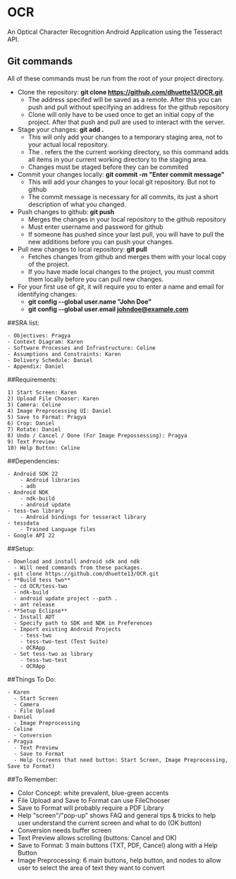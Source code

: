 # OCR
An Optical Character Recognition Android Application using the Tesseract API.

## Git commands
All of these commands must be run from the root of your project directory.
- Clone the repository: **git clone https://github.com/dhuette13/OCR.git**
  - The address specifed will be saved as a remote. After this you can push and pull without specifying an address for       the github repository
  - Clone will only have to be used once to get an initial copy of the project. After that push and pull are used to         interact with the server.
- Stage your changes: **git add .**
  - This will only add your changes to a temporary staging area, not to your actual local repository.
  - The . refers the the current working directory, so this command adds all items in your current working directory to the staging area.
  - Changes must be staged before they can be commited
- Commit your changes locally: **git commit -m "Enter commit message"**
  - This will add your changes to your local git repository. But not to github
  - The commit message is necessary for all commits, its just a short description of what you changed.
- Push changes to github: **git push**
  - Merges the changes in your local repository to the github repository 
  - Must enter username and password for github
  - If someone has pushed since your last pull, you will have to pull the new additions before you can push your changes.
- Pull new changes to local repository: **git pull**
  - Fetches changes from github and merges them with your local copy of the project. 
  - If you have made local changes to the project, you must commit them locally before you can pull new changes.
- For your first use of git, it will require you to enter a name and email for identifying changes:
  - **git config --global user.name "John Doe"**
  - **git config --global user.email johndoe@example.com**
  
##SRA list:

    - Objectives: Pragya
    - Context Diagram: Karen
    - Software Processes and Infrastructure: Celine
    - Assumptions and Constraints: Karen
    - Delivery Schedule: Daniel
    - Appendix: Daniel


##Requirements:

    1) Start Screen: Karen
    2) Upload File Chooser: Karen
    3) Camera: Celine
    4) Image Preprocessing UI: Daniel
    5) Save to Format: Pragya
    6) Crop: Daniel
    7) Rotate: Daniel
    8) Undo / Cancel / Done (For Image Prepossessing): Pragya
    9) Text Preview
    10) Help Button: Celine

##Dependencies:

    - Android SDK 22
        - Android libraries
        - adb
    - Android NDK
        - ndk-build
        - android update
    - tess-two library
        - Android bindings for tesseract library
    - tessdata
        - Trained Language files
    - Google API 22
    
##Setup:
  
    - Download and install android sdk and ndk
      - Will need commands from these packages.
    - git clone https://github.com/dhuette13/OCR.git
    - **Build tess two**
      - cd OCR/tess-two
      - ndk-build
      - android update project --path .
      - ant release
    - **Setup Eclipse**
      - Install ADT
      - Specify path to SDK and NDK in Preferences
      - Import existing Android Projects
        - tess-two
        - tess-two-test (Test Suite)
        - OCRApp
      - Set tess-two as library
        - tess-two-test
        - OCRApp
  
##Things To Do:

    - Karen 
      - Start Screen
      - Camera
      - File Upload
    - Daniel 
      - Image Preprocessing
    - Celine
      - Conversion
    - Pragya 
      - Text Preview
      - Save to Format
      - Help (screens that need button: Start Screen, Image Preprocessing, Save to Format)

##To Remember:

   - Color Concept: white prevalent, blue-green accents
   - File Upload and Save to Format can use FileChooser
   - Save to Format will probably require a PDF Library
   - Help "screen"/"pop-up" shows FAQ and general tips & tricks to help user understand the current screen and what to do (OK button)
   - Conversion needs buffer screen
   - Text Preview allows scrolling (buttons: Cancel and OK)
   - Save to Format: 3 main buttons (TXT, PDF, Cancel) along with a Help Button
   - Image Preprocessing: 6 main buttons, help button, and nodes to allow user to select the area of text they want to convert
